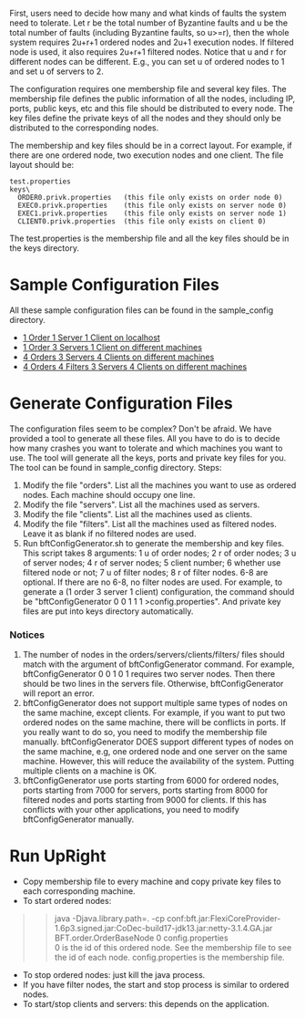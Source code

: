 First, users need to decide how many and what kinds of faults the system need to tolerate. Let r be the total number of Byzantine faults and u be the total number of faults (including Byzantine faults, so u>=r), then the whole system requires 2u+r+1 ordered nodes and 2u+1 execution nodes. If filtered node is used, it also requires 2u+r+1 filtered nodes. Notice that u and r for different nodes can be different. E.g., you can set u of ordered nodes to 1 and set u of servers to 2.

The configuration requires one membership file and several key files. The membership file defines the public information of all the nodes, including IP, ports, public keys, etc and this file should be distributed to every node. The key files define the private keys of all the nodes and they should only be distributed to the corresponding nodes.

The membership and key files should be in a correct layout. For example, if there are one ordered node, two execution nodes and one client. The file layout should be:
```
test.properties
keys\
  ORDER0.privk.properties   (this file only exists on order node 0)
  EXEC0.privk.properties    (this file only exists on server node 0)
  EXEC1.privk.properties    (this file only exists on server node 1)
  CLIENT0.privk.properties  (this file only exists on client 0)
```
The test.properties is the membership file and all the key files should be in the keys directory.

# Sample Configuration Files #
All these sample configuration files can be found in the sample\_config directory.
  * [1 Order 1 Server 1 Client on localhost](SampleConfig1.md)
  * [1 Order 3 Servers 1 Client on different machines](SampleConfig2.md)
  * [4 Orders 3 Servers 4 Clients on different machines](SampleConfig3.md)
  * [4 Orders 4 Filters 3 Servers 4 Clients on different machines](SampleConfig4.md)

# Generate Configuration Files #
The configuration files seem to be complex? Don't be afraid. We have provided a tool to generate all these files. All you have to do is to decide how many crashes you want to tolerate and which machines you want to use. The tool will generate all the keys, ports and private key files for you. The tool can be found in sample\_config directory.
Steps:
  1. Modify the file "orders". List all the machines you want to use as ordered nodes. Each machine should occupy one line.
  1. Modify the file "servers". List all the machines used as servers.
  1. Modify the file "clients". List all the machines used as clients.
  1. Modify the file "filters". List all the machines used as filtered nodes. Leave it as blank if no filtered nodes are used.
  1. Run bftConfigGenerator.sh to generate the membership and key files. This script takes 8 arguments: 1 u of order nodes; 2 r of order nodes; 3 u of server nodes; 4 r of server nodes; 5 client number; 6 whether use filtered node or not; 7 u of filter nodes; 8 r of filter nodes. 6-8 are optional. If there are no 6-8, no filter nodes are used. For example, to generate a (1 order 3 server 1 client) configuration, the command should be "bftConfigGenerator 0 0 1 1 1 >config.properties". And private key files are put into keys directory automatically.

### Notices ###
  1. The number of nodes in the orders/servers/clients/filters/ files should match with the argument of bftConfigGenerator command. For example, bftConfigGenerator 0 0 1 0 1 requires two server nodes. Then there should be two lines in the servers file. Otherwise, bftConfigGenerator will report an error.
  1. bftConfigGenerator does not support multiple same types of nodes on the same machine, except clients. For example, if you want to put two ordered nodes on the same machine, there will be conflicts in ports. If you really want to do so, you need to modify the membership file manually. bftConfigGenerator DOES support different types of nodes on the same machine, e.g, one ordered node and one server on the same machine. However, this will reduce the availability of the system. Putting multiple clients on a machine is OK.
  1. bftConfigGenerator use ports starting from 6000 for ordered nodes, ports starting from 7000 for servers, ports starting from 8000 for filtered nodes and ports starting from 9000 for clients. If this has conflicts with your other applications, you need to modify bftConfigGenerator manually.

# Run UpRight #
  * Copy membership file to every machine and copy private key files to each corresponding machine.
  * To start ordered nodes:
> > java -Djava.library.path=. -cp conf:bft.jar:FlexiCoreProvider-1.6p3.signed.jar:CoDec-build17-jdk13.jar:netty-3.1.4.GA.jar BFT.order.OrderBaseNode 0 config.properties <br />
> > 0 is the id of this ordered node. See the membership file to see the id of each node. config.properties is the membership file.
  * To stop ordered nodes: just kill the java process.
  * If you have filter nodes, the start and stop process is similar to ordered nodes.
  * To start/stop clients and servers: this depends on the application.